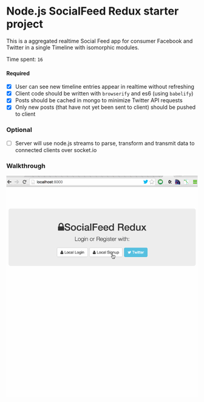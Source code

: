 # Node.js SocialFeed Redux starter project

This is a aggregated realtime Social Feed app for consumer Facebook and Twitter in a single Timeline with isomorphic modules.

Time spent: `16`

#### Required

- [x] User can see new timeline entries appear in realtime without refreshing
- [x] Client code should be written with `browserify` and es6 (using `babelify`)
- [x] Posts should be cached in mongo to minimize Twitter API requests
- [x] Only new posts (that have not yet been sent to client) should be pushed to client

### Optional

- [ ] Server will use node.js streams to parse, transform and transmit data to connected clients over socket.io

### Walkthrough

![Video Walkthrough](https://github.com/yidea/nodejs-socialfeed-redux/blob/master/feed.gif)
